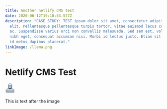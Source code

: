```yaml
---
title: Another netlify CMS test
date: 2020-06-12T19:10:53.577Z
description: "CASE STUDY: TEST ipsum dolor sit amet, consectetur adipiscing
  elit. Pellentesque pellentesque turpis tortor, vitae euismod lacus consequat
  ac. Suspendisse varius orci non convallis malesuada. Sed sem est, volutpat at
  nibh eget, consequat accumsan nisi. Morbi id lectus justo. Etiam sit amet erat
  id metus dapibus placerat."
linkImage: /llama.png
---
```

# Netlify CMS Test

![robocop](/img/robocop.png "robocop")

This is text after the image
